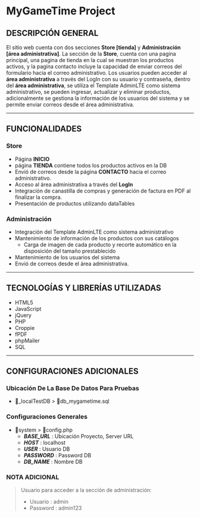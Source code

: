 # MyGameTime Project

## DESCRIPCIÓN GENERAL
El sitio web cuenta con dos secciones **Store [tienda]** y **Administración [área administrativa]**. La sección de la **Store**, cuenta con una pagina principal, una pagina de tienda en la cual se muestran los productos activos, y la pagina contacto incluye la capacidad de enviar correos del formulario hacia el correo administrativo. Los usuarios pueden acceder al **área administrativa** a través del LogIn con su usuario y contraseña, dentro del **área administrativa**, se utiliza el Template AdminLTE como sistema administrativo, se pueden ingresar, actualizar y eliminar productos, adicionalmente se gestiona la información de los usuarios del sistema y se permite enviar correos desde el área administrativa.

---
## FUNCIONALIDADES

### Store
* Página **INICIO**
* página **TIENDA** contiene todos los productos activos en la DB
* Envió de correos desde la página **CONTACTO** hacia el correo administrativo.
* Acceso al área administrativa a través del **LogIn**
* Integración de canastilla de compras y generación de factura en PDF al finalizar la compra.
* Presentación de productos utilizando dataTables

### Administración
* Integración del Template AdminLTE como sistema administrativo
* Mantenimiento de información de los productos con sus catálogos
	* Carga de imagen de cada producto y recorte automático en la disposición del tamaño prestablecido
* Mantenimiento de los usuarios del sistema
* Envió de correos desde el área administrativa.

---
## TECNOLOGÍAS Y LIBRERÍAS UTILIZADAS 

* HTML5
* JavaScript
* jQuery
* PHP
* Croppie
* fPDF
* phpMailer
* SQL

---
## CONFIGURACIONES ADICIONALES

### Ubicación De La Base De Datos Para Pruebas
* 📂_localTestDB > 📄db_mygametime.sql
### Configuraciones Generales
* 📂system > 📄config.php
	* ***BASE_URL***  : Ubicación Proyecto, Server URL
	* ***HOST*** : localhost
	* ***USER*** : Usuario DB
	* ***PASSWORD*** : Password DB
	* ***DB_NAME*** : Nombre DB
 
### NOTA ADICIONAL
> Usuario para acceder a la sección de administración:
> * Usuario : admin
> * Password : admin123
